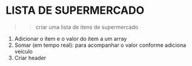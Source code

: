 # LISTA DE SUPERMERCADO

>> criar uma lista de itens de supermercado

1. Adicionar o item e o valor do item a um array
2. Somar (em tempo real): para acompanhar o valor conforme adiciona veículo
3. Criar header
